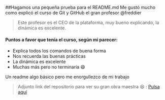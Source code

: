 ##Hagamos una pequeña prueba para el README.md
Me gustó mucho como explicó el curso de Git y GitHub el gran profesor @freddier

 > Este profesor es el CEO de la plataforma, muy bueno explicando, la dinámica es excelente.
 
 #### Puntos a favor que tenía el curso, según mi parecer: 
 
 * Explica todos los comandos de buena forma
 * Nos recuerda las buenas prácticas
 * La dinámica es excelente
 * Muchas más pero no terminaría :smile:
 
 Un readme algo básico pero me enorgullezco de mi trabajo
 
 > Adjunto link del repositorio para ver su gran obra maestra :laughing: : <a href = "https://github.com/freddier/hyperblog">Pulsa aquí </a>